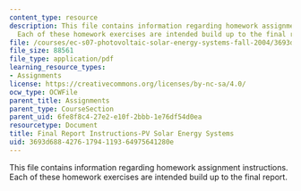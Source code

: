 ```yaml
---
content_type: resource
description: This file contains information regarding homework assignment instructions.
  Each of these homework exercises are intended build up to the final report.
file: /courses/ec-s07-photovoltaic-solar-energy-systems-fall-2004/3693d68842761794119364975641280e_MITEC_S07F04_final_report.pdf
file_size: 88561
file_type: application/pdf
learning_resource_types:
- Assignments
license: https://creativecommons.org/licenses/by-nc-sa/4.0/
ocw_type: OCWFile
parent_title: Assignments
parent_type: CourseSection
parent_uid: 6fe8f8c4-27e2-e10f-2bbb-1e76df54d0ea
resourcetype: Document
title: Final Report Instructions-PV Solar Energy Systems
uid: 3693d688-4276-1794-1193-64975641280e
---
```

This file contains information regarding homework assignment instructions. Each of these homework exercises are intended build up to the final report.